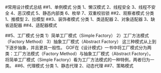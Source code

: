 #常用设计模式总结
##1、单例模式
    分类
        1、懒汉模式
        2、线程安全 
        3、线程不安全
        4、恶汉模式
        5、静态内部类
        6、枚举
        7、双重校验锁
##2、观察者模式
    分类
        1、推模型
        2、拉模型 
##3、装饰者模式
    分类
        1、类适配器
        2、对象适配器 
        3、缺省适配器
##4、适配器模式
    
##5、工厂模式
    分类
        1）简单工厂模式（Simple Factory） 
        2）工厂方法模式（Factory Method） 
        3）抽象工厂模式（Abstract Factory） 
        这三种模式从上到下逐步抽象，并且更具一般性。 
           GOF在《设计模式》一书中将工厂模式分为两类：工厂方法模式（Factory Method）与抽象工厂模式（Abstract Factory）。
           将简单工厂模式（Simple Factory）看为工厂方法模式的一种特例，两者归为一类。
##6、代理模式
    分类
        1、静态代理
        2、动态代理
##7、策略模式